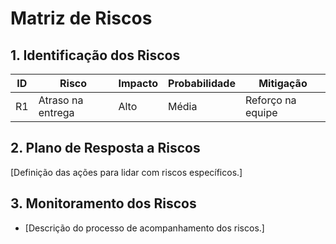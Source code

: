 # Matriz de Riscos

## 1. Identificação dos Riscos
| ID | Risco | Impacto | Probabilidade | Mitigação |
|----|-------|---------|--------------|------------|
| R1 | Atraso na entrega | Alto | Média | Reforço na equipe |

## 2. Plano de Resposta a Riscos
[Definição das ações para lidar com riscos específicos.]

## 3. Monitoramento dos Riscos
- [Descrição do processo de acompanhamento dos riscos.]
